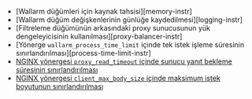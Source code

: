 * [Wallarm düğümleri için kaynak tahsisi][memory-instr]
* [Wallarm düğüm değişkenlerinin günlüğe kaydedilmesi][logging-instr]
* [Filtreleme düğümünün arkasındaki proxy sunucusunun yük dengeleyicisinin kullanılması][proxy-balancer-instr]
* [Yönerge `wallarm_process_time_limit` içinde tek istek işleme süresinin sınırlandırılması][process-time-limit-instr]
* [NGINX yönergesi `proxy_read_timeout` içinde sunucu yanıt bekleme süresinin sınırlandırılması](https://nginx.org/en/docs/http/ngx_http_proxy_module.html#proxy_read_timeout)
* [NGINX yönergesi `client_max_body_size` içinde maksimum istek boyutunun sınırlandırılması](https://nginx.org/en/docs/http/ngx_http_core_module.html#client_max_body_size)